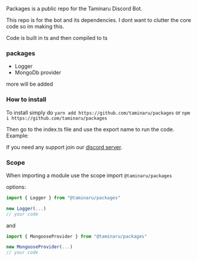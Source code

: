 Packages is a public repo for the Taminaru Discord Bot.

This repo is for the bot and its dependencies. I dont want to clutter the core code so im making this.

Code is built in ts and then compiled to ts

### packages

- Logger
- MongoDb provider

more will be added

### How to install

To install simply do `yarn add https://github.com/taminaru/packages` or `npm i https://github.com/taminaru/packages`

Then go to the index.ts file and use the export name to run the code. Example:

If you need any support join our [discord server](https://discord.com/invite/N79DZsm3m2).

### Scope

When importing a module use the scope import `@taminaru/packages`

options:

```ts
import { Logger } from "@taminaru/packages"

new Logger(...)
// your code
```

and

```ts
import { MongooseProvider } from "@taminaru/packages"

new MongooseProvider(...)
// your code
```
